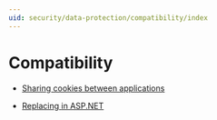 ```yaml
---
uid: security/data-protection/compatibility/index
---
```

# Compatibility

* [Sharing cookies between applications](cookie-sharing.md)

* [Replacing <machineKey> in ASP.NET](replacing-machinekey.md)
